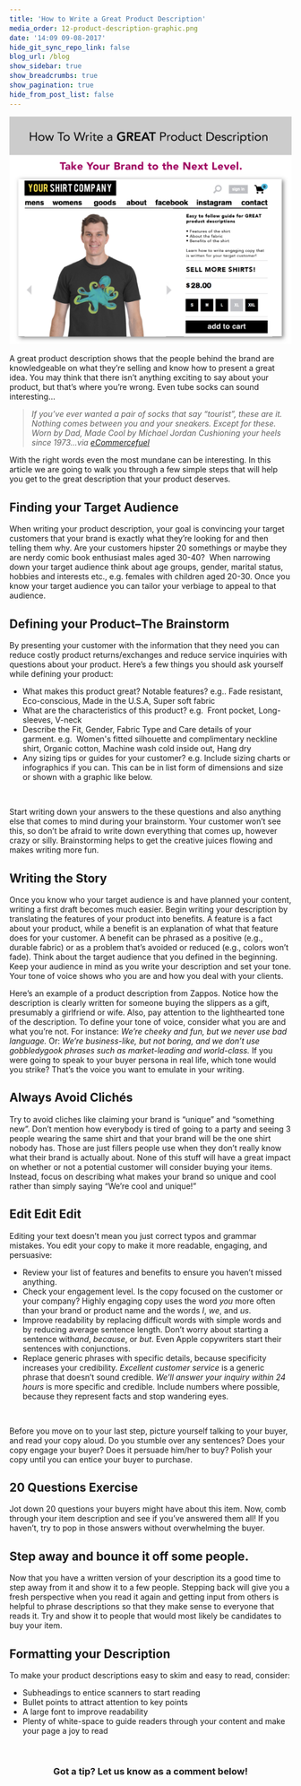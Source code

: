 ```yaml
---
title: 'How to Write a Great Product Description'
media_order: 12-product-description-graphic.png
date: '14:09 09-08-2017'
hide_git_sync_repo_link: false
blog_url: /blog
show_sidebar: true
show_breadcrumbs: true
show_pagination: true
hide_from_post_list: false
---
```


[![](12-product-description-graphic.png)](/blog/tutorials/how-to-write-a-great-product-description)

A great product description shows that the people behind the brand are knowledgeable on what they’re selling and know how to present a great idea. You may think that there isn’t anything exciting to say about your product, but that’s where you’re wrong. Even tube socks can sound interesting…
<blockquote><i>If you’ve ever wanted a pair of socks that say “tourist”, these are it.
</i><i>Nothing comes between you and your sneakers. Except for these.
</i><i>Worn by Dad, Made Cool by Michael Jordan
</i><i>Cushioning your heels since 1973...via </i><i><a href="http://www.ecommercefuel.com/writing-product-descriptions/">eCommercefuel</a></i></blockquote>
With the right words even the most mundane can be interesting. In this article we are going to walk you through a few simple steps that will help you get to the great description that your product deserves.
<h2><b>Finding your Target Audience</b></h2>
When writing your product description, your goal is convincing your target customers that your brand is exactly what they’re looking for and then telling them why. Are your customers hipster 20 somethings or maybe they are nerdy comic book enthusiast males aged 30-40?  When narrowing down your target audience think about age groups, gender, marital status, hobbies and interests etc., e.g. females with children aged 20-30. Once you know your target audience you can tailor your verbiage to appeal to that audience.
<h2><b>Defining your Product–The Brainstorm</b></h2>
By presenting your customer with the information that they need you can reduce costly product returns/exchanges and reduce service inquiries with questions about your product. Here’s a few things you should ask yourself while defining your product:
<ul>
	<li>What makes this product great? Notable features? e.g.. Fade resistant, Eco-conscious, Made in the U.S.A, Super soft fabric</li>
	<li>What are the characteristics of this product? e.g.  Front pocket, Long-sleeves, V-neck</li>
	<li>Describe the Fit, Gender, Fabric Type and Care details of your garment. e.g.  Women's fitted silhouette and complimentary neckline shirt, Organic cotton, Machine wash cold inside out, Hang dry</li>
	<li>Any sizing tips or guides for your customer? e.g. Include sizing charts or infographics if you can. This can be in list form of dimensions and size or shown with a graphic like below.</li>
</ul>
&nbsp;

Start writing down your answers to the these questions and also anything else that comes to mind during your brainstorm. Your customer won’t see this, so don’t be afraid to write down everything that comes up, however crazy or silly. Brainstorming helps to get the creative juices flowing and makes writing more fun.
<h2><b>Writing the Story</b></h2>
Once you know who your target audience is and have planned your content, writing a first draft becomes much easier. Begin writing your description by translating the features of your product into benefits. A feature is a fact about your product, while a benefit is an explanation of what that feature does for your customer. A benefit can be phrased as a positive (e.g., durable fabric) or as a problem that’s avoided or reduced (e.g., colors won’t fade). Think about the target audience that you defined in the beginning. Keep your audience in mind as you write your description and set your tone. Your tone of voice shows who you are and how you deal with your clients.

Here’s an example of a product description from Zappos. Notice how the description is clearly written for someone buying the slippers as a gift, presumably a girlfriend or wife. Also, pay attention to the lighthearted tone of the description. To define your tone of voice, consider what you are and what you’re not. For instance: <i>We’re cheeky and fun, but we never use bad language.</i> Or: <i>We’re business-like, but not boring, and we don’t use gobbledygook phrases such as market-leading and world-class. </i>If you were going to speak to your buyer persona in real life, which tone would you strike? That’s the voice you want to emulate in your writing.
<h2><b>Always Avoid Clichés</b></h2>
Try to avoid cliches like claiming your brand is “unique” and “something new”. Don’t mention how everybody is tired of going to a party and seeing 3 people wearing the same shirt and that your brand will be the one shirt nobody has. Those are just fillers people use when they don’t really know what their brand is actually about. None of this stuff will have a great impact on whether or not a potential customer will consider buying your items. Instead, focus on describing what makes your brand so unique and cool rather than simply saying “We’re cool and unique!”
<h2><b>Edit Edit Edit</b></h2>
Editing your text doesn’t mean you just correct typos and grammar mistakes. You edit your copy to make it more readable, engaging, and persuasive:
<ul>
	<li>Review your list of features and benefits to ensure you haven’t missed anything.</li>
	<li>Check your engagement level. Is the copy focused on the customer or your company? Highly engaging copy uses the word <i>you</i> more often than your brand or product name and the words <i>I</i>, <i>we</i>, and <i>us</i>.</li>
	<li>Improve readability by replacing difficult words with simple words and by reducing average sentence length. Don’t worry about starting a sentence with<i>and</i>, <i>because</i>, or <i>but</i>. Even Apple copywriters start their sentences with conjunctions.</li>
	<li>Replace generic phrases with specific details, because specificity increases your credibility. <i>Excellent customer service</i> is a generic phrase that doesn’t sound credible. <i>We’ll answer your inquiry within 24 hours</i> is more specific and credible. Include numbers where possible, because they represent facts and stop wandering eyes.</li>
</ul>
&nbsp;

Before you move on to your last step, picture yourself talking to your buyer, and read your copy aloud. Do you stumble over any sentences? Does your copy engage your buyer? Does it persuade him/her to buy? Polish your copy until you can entice your buyer to purchase.
<h2><b>20 Questions Exercise </b></h2>
Jot down 20 questions your buyers might have about this item. Now, comb through your item description and see if you’ve answered them all! If you haven’t, try to pop in those answers without overwhelming the buyer.
<h2><b>Step away and bounce it off some people.</b></h2>
Now that you have a written version of your description its a good time to step away from it and show it to a few people. Stepping back will give you a fresh perspective when you read it again and getting input from others is helpful to phrase descriptions so that they make sense to everyone that reads it. Try and show it to people that would most likely be candidates to buy your item.
<h2><b>Formatting your Description</b></h2>
To make your product descriptions easy to skim and easy to read, consider:
<ul>
	<li>Subheadings to entice scanners to start reading</li>
	<li>Bullet points to attract attention to key points</li>
	<li>A large font to improve readability</li>
	<li>Plenty of white-space to guide readers through your content and make your page a joy to read</li>
</ul>
&nbsp;
<h3 style="text-align: center;"><strong>Got a tip? Let us know as a comment below!</strong></h3>
